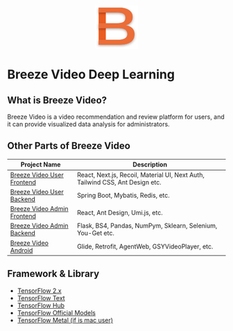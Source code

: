 <br/>
<div align="center">
 <img src="logo.svg" width = "100" height = "100" alt="" />
</div>

# Breeze Video Deep Learning

## What is Breeze Video?
Breeze Video is a video recommendation and review platform for users,
and it can provide visualized data analysis for administrators.

## Other Parts of Breeze Video
| Project Name                                                                             | Description                                                                   |
|------------------------------------------------------------------------------------------|-------------------------------------------------------------------------------|
| [Breeze Video User Frontend](https://github.com/Breezelled/breeze-video-user-frontend)   | React, Next.js, Recoil, Material UI, Next Auth, Tailwind CSS, Ant Design etc. |
| [Breeze Video User Backend](https://github.com/Breezelled/breeze-video-user-backend)     | Spring Boot, Mybatis, Redis, etc.                                             |
| [Breeze Video Admin Frontend](https://github.com/Breezelled/breeze-video-admin-frontend) | React, Ant Design, Umi.js, etc.                                               |
| [Breeze Video Admin Backend](https://github.com/Breezelled/breeze-video-admin-backend)   | Flask, BS4, Pandas, NumPym, Sklearn, Selenium, You-Get etc.                   |
| [Breeze Video Android](https://github.com/Breezelled/breeze-video-android)               | Glide, Retrofit, AgentWeb, GSYVideoPlayer, etc.                               |

## Framework & Library

- [TensorFlow 2.x](https://github.com/tensorflow/tensorflow)
- [TensorFlow Text](https://tensorflow.google.cn/text)
- [TensorFlow Hub](https://tfhub.dev)
- [TensorFlow Official Models](https://github.com/tensorflow/models)
- [TensorFlow Metal (if is mac user)](https://developer.apple.com/metal/tensorflow-plugin/)
